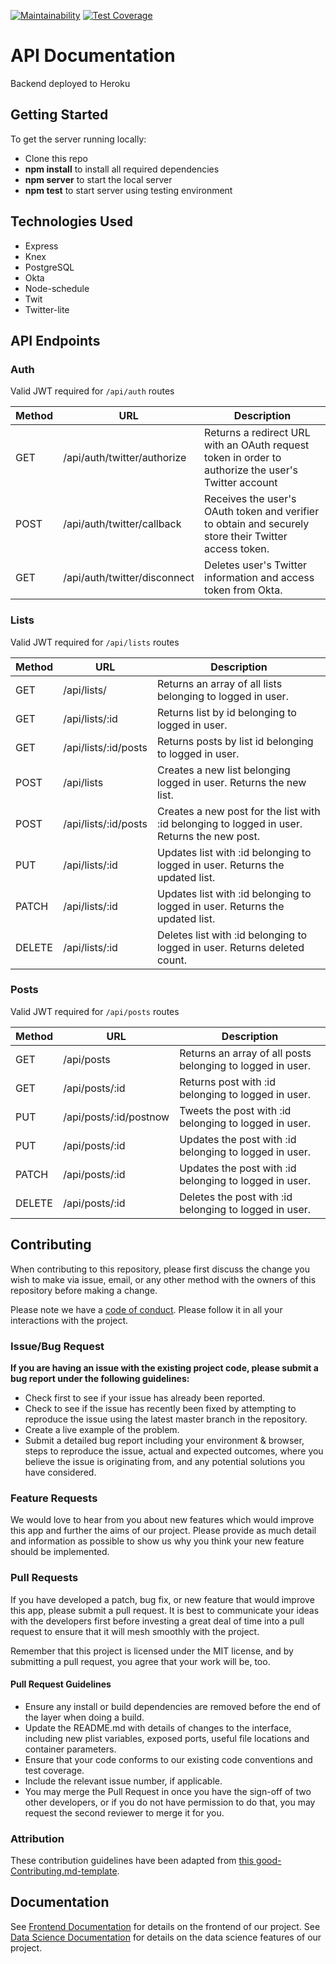 [![Maintainability](https://api.codeclimate.com/v1/badges/a782bd18f2d7a7072baa/maintainability)](https://codeclimate.com/github/some-labs-24/back-end/maintainability) 
[![Test Coverage](https://api.codeclimate.com/v1/badges/a782bd18f2d7a7072baa/test_coverage)](https://codeclimate.com/github/some-labs-24/back-end/test_coverage)

# API Documentation

Backend deployed to Heroku

## Getting Started

To get the server running locally:

- Clone this repo
- **npm install** to install all required dependencies
- **npm server** to start the local server
- **npm test** to start server using testing environment

## Technologies Used

- Express
- Knex
- PostgreSQL
- Okta
- Node-schedule
- Twit
- Twitter-lite


## API Endpoints

### Auth
Valid JWT required for `/api/auth` routes

| Method | URL                          | Description                                                                                           |
| ------ | ---------------------------- | ----------------------------------------------------------------------------------------------------- |
| GET    | /api/auth/twitter/authorize  | Returns a redirect URL with an OAuth request token in order to authorize the user's Twitter account   |
| POST   | /api/auth/twitter/callback   | Receives the user's OAuth token and verifier to obtain and securely store their Twitter access token. |
| GET    | /api/auth/twitter/disconnect | Deletes user's Twitter information and access token from Okta.                                        |

### Lists
Valid JWT required for `/api/lists` routes

| Method | URL                  | Description                                                                                 |
| ------ | -------------------- | ------------------------------------------------------------------------------------------- |
| GET    | /api/lists/          | Returns an array of all lists belonging to logged in user.                                  |
| GET    | /api/lists/:id       | Returns list by id belonging to logged in user.                                             |
| GET    | /api/lists/:id/posts | Returns posts by list id belonging to logged in user.                                       |
| POST   | /api/lists           | Creates a new list belonging logged in user. Returns the new list.                          |
| POST   | /api/lists/:id/posts | Creates a new post for the list with :id belonging to logged in user. Returns the new post. |
| PUT    | /api/lists/:id       | Updates list with :id belonging to logged in user. Returns the updated list.                |
| PATCH  | /api/lists/:id       | Updates list with :id belonging to logged in user. Returns the updated list.                |
| DELETE | /api/lists/:id       | Deletes list with :id belonging to logged in user. Returns deleted count.                   |

### Posts
Valid JWT required for `/api/posts` routes

| Method | URL                    | Description                                                |
| ------ | ---------------------- | ---------------------------------------------------------- |
| GET    | /api/posts             | Returns an array of all posts belonging to logged in user. |
| GET    | /api/posts/:id         | Returns post with :id belonging to logged in user.         |
| PUT    | /api/posts/:id/postnow | Tweets the post with :id belonging to logged in user.      |
| PUT    | /api/posts/:id         | Updates the post with :id belonging to logged in user.     |
| PATCH  | /api/posts/:id         | Updates the post with :id belonging to logged in user.     |
| DELETE | /api/posts/:id         | Deletes the post with :id belonging to logged in user.     |


## Contributing

When contributing to this repository, please first discuss the change you wish to make via issue, email, or any other method with the owners of this repository before making a change.

Please note we have a [code of conduct](./code_of_conduct.md). Please follow it in all your interactions with the project.

### Issue/Bug Request

**If you are having an issue with the existing project code, please submit a bug report under the following guidelines:**

- Check first to see if your issue has already been reported.
- Check to see if the issue has recently been fixed by attempting to reproduce the issue using the latest master branch in the repository.
- Create a live example of the problem.
- Submit a detailed bug report including your environment & browser, steps to reproduce the issue, actual and expected outcomes, where you believe the issue is originating from, and any potential solutions you have considered.

### Feature Requests

We would love to hear from you about new features which would improve this app and further the aims of our project. Please provide as much detail and information as possible to show us why you think your new feature should be implemented.

### Pull Requests

If you have developed a patch, bug fix, or new feature that would improve this app, please submit a pull request. It is best to communicate your ideas with the developers first before investing a great deal of time into a pull request to ensure that it will mesh smoothly with the project.

Remember that this project is licensed under the MIT license, and by submitting a pull request, you agree that your work will be, too.

#### Pull Request Guidelines

- Ensure any install or build dependencies are removed before the end of the layer when doing a build.
- Update the README.md with details of changes to the interface, including new plist variables, exposed ports, useful file locations and container parameters.
- Ensure that your code conforms to our existing code conventions and test coverage.
- Include the relevant issue number, if applicable.
- You may merge the Pull Request in once you have the sign-off of two other developers, or if you do not have permission to do that, you may request the second reviewer to merge it for you.

### Attribution

These contribution guidelines have been adapted from [this good-Contributing.md-template](https://gist.github.com/PurpleBooth/b24679402957c63ec426).

## Documentation

See [Frontend Documentation](https://github.com/some-labs-24/front-end) for details on the frontend of our project.
See [Data Science Documentation](https://github.com/some-labs-24/data-scoemce) for details on the data science features of our project.

